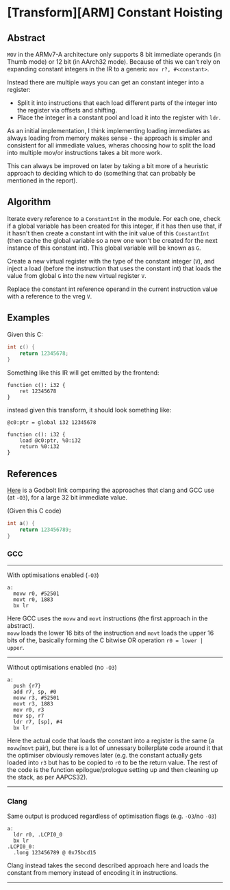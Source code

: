# [Transform][ARM] Constant Hoisting

## Abstract

`MOV` in the ARMv7-A architecture only supports 8 bit immediate operands
(in Thumb mode) or 12 bit (in AArch32 mode).
Because of this we can't rely on expanding constant integers in the IR to a
generic `mov r?, #<constant>`.

Instead there are multiple ways you can get an constant integer into a
register:
 - Split it into instructions that each load different parts of the integer
   into the register via offsets and shifting.
 - Place the integer in a constant pool and load it into the register with
   `ldr`. 

As an initial implementation, I think implementing loading immediates as always
loading from memory makes sense - the approach is simpler and consistent for
all immediate values, wheras choosing how to split the load into multiple
mov/or instructions takes a bit more work.

This can always be improved on later by taking a bit more of a heuristic
approach to deciding which to do (something that can probably be
mentioned in the report).

## Algorithm

Iterate every reference to a `ConstantInt` in the module. For each one, check
if a global variable has been created for this integer, if it has then use that,
if it hasn't then create a constant int with the init value of this `ConstantInt`
(then cache the global variable so a new one won't be created for the next
instance of this constant int). This global variable will be known as `G`.

Create a new virtual register with the type of the constant integer (`V`),
and inject a load (before the instruction that uses the constant int) that loads
the value from global `G` into the new virtual register `V`.

Replace the constant int reference operand in the current instruction value
with a reference to the vreg `V`.

## Examples

Given this C:
```c
int c() {
	return 12345678;
}
```

Something like this IR will get emitted by the frontend:

```
function c(): i32 {
	ret 12345678
}
```

instead given this transform, it should look something like:

```
@c0:ptr = global i32 12345678

function c(): i32 {
	load @c0:ptr, %0:i32
	return %0:i32
}
```

## References

[Here](https://godbolt.org/z/3Trq5Gc3r) is a Godbolt link comparing the
approaches that clang and GCC use (at `-O3`), for a large 32 bit immediate
value.

(Given this C code)

```c
int a() {
    return 123456789;
}
```

### GCC
---
With optimisations enabled (`-O3`)

```arm
a:
  movw r0, #52501
  movt r0, 1883
  bx lr
```

Here GCC uses the `movw` and `movt` instructions (the first approach in the 
abstract).  
`movw` loads the lower 16 bits of the instruction and `movt` loads the upper 16
bits of the, basically forming the C bitwise OR operation `r0 = lower | upper`.

---

Without optimisations enabled (no `-O3`)

```arm
a:
  push {r7}
  add r7, sp, #0
  movw r3, #52501
  movt r3, 1883
  mov r0, r3
  mov sp, r7
  ldr r7, [sp], #4
  bx lr
```

Here the actual code that loads the constant into a register is the same
(a `movw`/`movt` pair), but there is a lot of unnessary boilerplate code
around it that the optimiser obviously removes later (e.g. the constant
actually gets loaded into `r3` but has to be copied to `r0` to be the return
value. The rest of the code is the function epilogue/prologue setting up
and then cleaning up the stack, as per AAPCS32).

---

### Clang

Same output is produced regardless of optimisation flags (e.g. `-O3`/no `-O3`)

```arm
a:
  ldr r0, .LCPI0_0
  bx lr
.LCPI0_0:
  .long 123456789 @ 0x75bcd15
```

Clang instead takes the second described approach here and loads the constant
from memory instead of encoding it in instructions.

---